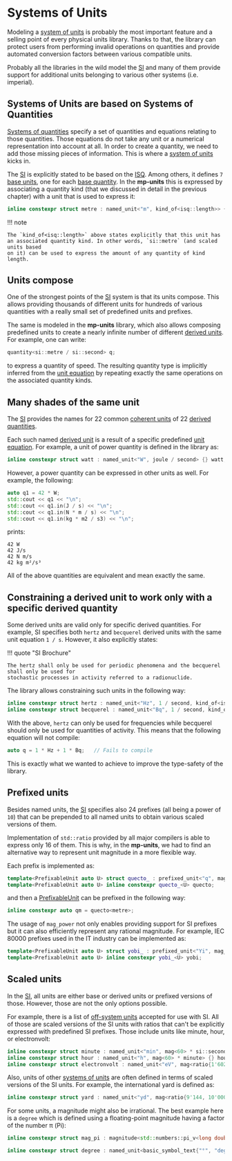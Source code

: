 # Systems of Units

Modeling a [system of units](../../appendix/glossary.md#system-of-units) is probably
the most important feature and a selling point of every physical units library.
Thanks to that, the library can protect users from performing invalid operations on
quantities and provide automated conversion factors between various compatible units.

Probably all the libraries in the wild model the [SI](../../appendix/glossary.md#si)
and many of them provide support for additional units belonging to various other systems
(i.e. imperial).


## Systems of Units are based on Systems of Quantities

[Systems of quantities](../../appendix/glossary.md#system-of-quantities) specify a set
of quantities and equations relating to those quantities. Those equations do not take any
unit or a numerical representation into account at all. In order to create a quantity,
we need to add those missing pieces of information. This is where
a [system of units](../../appendix/glossary.md#system-of-units) kicks in.

The [SI](../../appendix/glossary.md#si) is explicitly stated to be based on
the [ISQ](../../appendix/glossary.md#isq). Among others, it defines
`7` [base units](../../appendix/glossary.md#base-unit), one for each
[base quantity](../../appendix/glossary.md#base-quantity). In the **mp-units**
this is expressed by associating a quantity kind (that we discussed in detail in the
previous chapter) with a unit that is used to express it:

```cpp
inline constexpr struct metre : named_unit<"m", kind_of<isq::length>> {} metre;
```

!!! note

    The `kind_of<isq::length>` above states explicitly that this unit has
    an associated quantity kind. In other words, `si::metre` (and scaled units based
    on it) can be used to express the amount of any quantity of kind length.


## Units compose

One of the strongest points of the [SI](../../appendix/glossary.md#si) system
is that its units compose. This allows providing thousands of different units for
hundreds of various quantities with a really small set of predefined units
and prefixes.

The same is modeled in the **mp-units** library, which also allows composing
predefined units to create a nearly infinite number of different
[derived units](../../appendix/glossary.md#derived-unit). For example, one can write:

```cpp
quantity<si::metre / si::second> q;
```

to express a quantity of speed. The resulting quantity type is implicitly inferred
from the [unit equation](../../appendix/glossary.md#unit-equation) by repeating
exactly the same operations on the associated quantity kinds.


## Many shades of the same unit

The [SI](../../appendix/glossary.md#si) provides the names for 22 common
[coherent units](../../appendix/glossary.md#coherent-derived-unit) of 22
[derived quantities](../../appendix/glossary.md#derived-quantity).

Each such named [derived unit](../../appendix/glossary.md#derived-unit) is a result
of a specific predefined [unit equation](../../appendix/glossary.md#unit-equation).
For example, a unit of power quantity is defined in the library as:

```cpp
inline constexpr struct watt : named_unit<"W", joule / second> {} watt;
```

However, a power quantity can be expressed in other units as well. For example,
the following:

```cpp
auto q1 = 42 * W;
std::cout << q1 << "\n";
std::cout << q1.in(J / s) << "\n";
std::cout << q1.in(N * m / s) << "\n";
std::cout << q1.in(kg * m2 / s3) << "\n";
```

prints:

```text
42 W
42 J/s
42 N m/s
42 kg m²/s³
```

All of the above quantities are equivalent and mean exactly the same.


## Constraining a derived unit to work only with a specific derived quantity

Some derived units are valid only for specific derived quantities. For example,
SI specifies both `hertz` and `becquerel` derived units with the same unit equation `1 / s`.
However, it also explicitly states:

!!! quote "SI Brochure"

    The hertz shall only be used for periodic phenomena and the becquerel shall only be used for
    stochastic processes in activity referred to a radionuclide.

The library allows constraining such units in the following way:

```cpp
inline constexpr struct hertz : named_unit<"Hz", 1 / second, kind_of<isq::frequency>> {} hertz;
inline constexpr struct becquerel : named_unit<"Bq", 1 / second, kind_of<isq::activity>> {} becquerel;
```

With the above, `hertz` can only be used for frequencies while becquerel should only be used for
quantities of activity. This means that the following equation will not compile:

```cpp
auto q = 1 * Hz + 1 * Bq;   // Fails to compile
```

This is exactly what we wanted to achieve to improve the type-safety of the library.


## Prefixed units

Besides named units, the [SI](../../appendix/glossary.md#si) specifies also 24 prefixes
(all being a power of `10`) that can be prepended to all named units to obtain various scaled
versions of them.

Implementation of `std::ratio` provided by all major compilers is able to express only
16 of them. This is why, in the **mp-units**, we had to find an alternative way to represent
unit magnitude in a more flexible way.

Each prefix is implemented as:

```cpp
template<PrefixableUnit auto U> struct quecto_ : prefixed_unit<"q", mag_power<10, -30>, U> {};
template<PrefixableUnit auto U> inline constexpr quecto_<U> quecto;
```

and then a [PrefixableUnit](basic_concepts.md#PrefixableUnit) can be prefixed in the following
way:

```cpp
inline constexpr auto qm = quecto<metre>;
```

The usage of `mag_power` not only enables providing support for SI prefixes but it can also
efficiently represent any rational magnitude. For example, IEC 80000 prefixes used in the
IT industry can be implemented as:

```cpp
template<PrefixableUnit auto U> struct yobi_ : prefixed_unit<"Yi", mag_power<2, 80>, U> {};
template<PrefixableUnit auto U> inline constexpr yobi_<U> yobi;
```

## Scaled units

In the [SI](../../appendix/glossary.md#si), all units are either base or derived units or prefixed
versions of those. However, those are not the only options possible.

For example, there is a list of [off-system units](../../appendix/glossary.md#off-system-unit)
accepted for use with SI. All of those are scaled versions of the SI units with ratios that can't
be explicitly expressed with predefined SI prefixes. Those include units like minute, hour, or
electronvolt:

```cpp
inline constexpr struct minute : named_unit<"min", mag<60> * si::second> {} minute;
inline constexpr struct hour : named_unit<"h", mag<60> * minute> {} hour;
inline constexpr struct electronvolt : named_unit<"eV", mag<ratio{1'602'176'634, 1'000'000'000}> * mag_power<10, -19> * si::joule> {} electronvolt;
```

Also, units of other [systems of units](../../appendix/glossary.md#system-of-units) are often defined
in terms of scaled versions of the SI units. For example, the international yard is defined as:

```cpp
inline constexpr struct yard : named_unit<"yd", mag<ratio{9'144, 10'000}> * si::metre> {} yard;
```

For some units, a magnitude might also be irrational. The best example here is a `degree` which
is defined using a floating-point magnitude having a factor of the number π (Pi):

```cpp
inline constexpr struct mag_pi : magnitude<std::numbers::pi_v<long double>> {} mag_pi;
```

```cpp
inline constexpr struct degree : named_unit<basic_symbol_text{"°", "deg"}, mag_pi / mag<180> * si::radian> {} degree;
```
